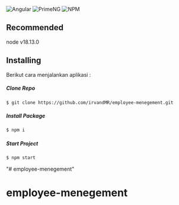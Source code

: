 ![Angular](https://img.shields.io/badge/Angular-17-blue?logo=angular)
![PrimeNG](https://img.shields.io/badge/PrimeNG-17-blue)
![NPM](https://img.shields.io/badge/NPM-%23CB3837.svg?style=for-the-badge&logo=npm&logoColor=white)

## Recommended

node v18.13.0

## Installing

Berikut cara menjalankan aplikasi :

##### Clone Repo

```bash
$ git clone https://github.com/irvandMR/employee-menegement.git
```

##### Install Package

```bash
$ npm i
```

##### Start Project

```bash
$ npm start
```

"# employee-menegement"
# employee-menegement
